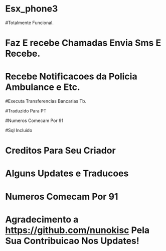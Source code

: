# Esx_phone3

#Totalmente Funcional.

# Faz E recebe Chamadas Envia Sms E Recebe.

# Recebe Notificacoes da Policia Ambulance e Etc.

#Executa Transferencias Bancarias Tb.

#Traduzido Para PT

#Numeros Comecam Por 91

#Sql Incluido

# Creditos Para Seu Criador

# Alguns Updates e Traducoes

# Numeros Comecam Por 91

# Agradecimento a https://github.com/nunokisc Pela Sua Contribuicao Nos Updates!
